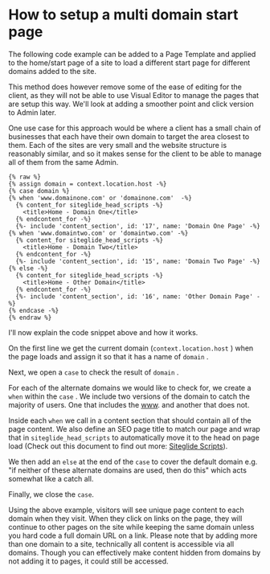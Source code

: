 # How to setup a multi domain start page

The following code example can be added to a Page Template and applied to the home/start page of a site to load a different start page for different domains added to the site.

This method does however remove some of the ease of editing for the client, as they will not be able to use Visual Editor to manage the pages that are setup this way. We'll look at adding a smoother point and click version to Admin later.

One use case for this approach would be where a client has a small chain of businesses that each have their own domain to target the area closest to them. Each of the sites are very small and the website structure is reasonably similar, and so it makes sense for the client to be able to manage all of them from the same Admin.

```liquid
{% raw %}
{% assign domain = context.location.host -%}
{% case domain %}
{% when 'www.domainone.com' or 'domainone.com'  -%}
  {% content_for siteglide_head_scripts -%}
    <title>Home - Domain One</title>
  {% endcontent_for -%}
  {%- include 'content_section', id: '17', name: 'Domain One Page' -%}
{% when 'www.domaintwo.com' or 'domaintwo.com' -%}
  {% content_for siteglide_head_scripts -%}
    <title>Home - Domain Two</title>
  {% endcontent_for -%}
  {%- include 'content_section', id: '15', name: 'Domain Two Page' -%}
{% else -%}
  {% content_for siteglide_head_scripts -%}
    <title>Home - Other Domain</title>
  {% endcontent_for -%}
  {%- include 'content_section', id: '16', name: 'Other Domain Page' -%}
{% endcase -%}
{% endraw %}
```

I'll now explain the code snippet above and how it works.

On the first line we get the current domain (`context.location.host` ) when the page loads and assign it so that it has a name of `domain` .

Next, we open a `case` to check the result of `domain` .

For each of the alternate domains we would like to check for, we create a `when` within the `case` . We include two versions of the domain to catch the majority of users. One that includes the [www](how-to-setup-a-multi-domain-start-page.md). and another that does not.

Inside each `when` we call in a content section that should contain all of the page content. We also define an SEO page title to match our page and wrap that in `siteglide_head_scripts` to automatically move it to the head on page load (Check out this document to find out more: [Siteglide Scripts](https://help.siteglide.com/article/224-siteglide-scripts)).

We then add an `else` at the end of the `case` to cover the default domain e.g. "if neither of these alternate domains are used, then do this" which acts somewhat like a catch all.

Finally, we close the `case`.

Using the above example, visitors will see unique page content to each domain when they visit. When they click on links on the page, they will continue to other pages on the site while keeping the same domain unless you hard code a full domain URL on a link. Please note that by adding more than one domain to a site, technically all content is accessible via all domains. Though you can effectively make content hidden from domains by not adding it to pages, it could still be accessed.
